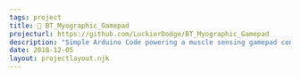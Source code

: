 ```yaml
---
tags: project
title: 💪 BT_Myographic_Gamepad
projecturl: https://github.com/LuckierDodge/BT_Myographic_Gamepad
description: "Simple Arduino Code powering a muscle sensing gamepad controller."
date: 2018-12-05
layout: projectlayout.njk
---
```

